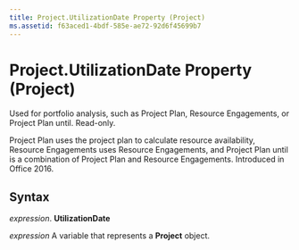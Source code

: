 ```yaml
---
title: Project.UtilizationDate Property (Project)
ms.assetid: f63aced1-4bdf-585e-ae72-92d6f45699b7
---
```



# Project.UtilizationDate Property (Project)

Used for portfolio analysis, such as Project Plan, Resource Engagements, or Project Plan until. Read-only.

Project Plan uses the project plan to calculate resource availability, Resource Engagements uses Resource Engagements, and Project Plan until is a combination of Project Plan and Resource Engagements. Introduced in Office 2016.

## Syntax

 _expression_. **UtilizationDate**

 _expression_ A variable that represents a **Project** object.


